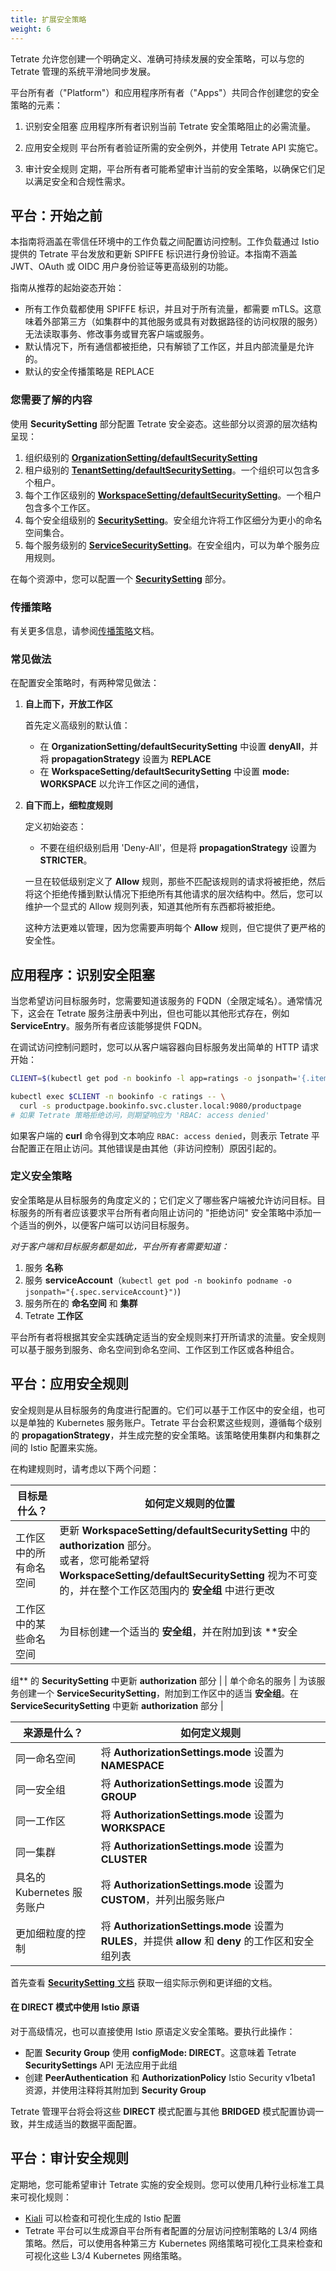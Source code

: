 ```yaml
---
title: 扩展安全策略
weight: 6
---
```


Tetrate 允许您创建一个明确定义、准确可持续发展的安全策略，可以与您的 Tetrate 管理的系统平滑地同步发展。

平台所有者（"Platform"）和应用程序所有者（"Apps"）共同合作创建您的安全策略的元素：

1. 识别安全阻塞
   应用程序所有者识别当前 Tetrate 安全策略阻止的必需流量。

2. 应用安全规则
   平台所有者验证所需的安全例外，并使用 Tetrate API 实施它。

3. 审计安全规则
   定期，平台所有者可能希望审计当前的安全策略，以确保它们足以满足安全和合规性需求。

## 平台：开始之前

本指南将涵盖在零信任环境中的工作负载之间配置访问控制。工作负载通过 Istio 提供的 Tetrate 平台发放和更新 SPIFFE 标识进行身份验证。本指南不涵盖 JWT、OAuth 或 OIDC 用户身份验证等更高级别的功能。

指南从推荐的起始姿态开始：

* 所有工作负载都使用 SPIFFE 标识，并且对于所有流量，都需要 mTLS。这意味着外部第三方（如集群中的其他服务或具有对数据路径的访问权限的服务）无法读取事务、修改事务或冒充客户端或服务。
* 默认情况下，所有通信都被拒绝，只有解锁了工作区，并且内部流量是允许的。
* 默认的安全传播策略是 REPLACE

### 您需要了解的内容

使用 **SecuritySetting** 部分配置 Tetrate 安全姿态。这些部分以资源的层次结构呈现：

1. 组织级别的 [**OrganizationSetting/defaultSecuritySetting**](https://docs.tetrate.io/service-bridge/refs/tsb/v2/organization_setting)
1. 租户级别的 [**TenantSetting/defaultSecuritySetting**](https://docs.tetrate.io/service-bridge/refs/tsb/v2/tenant_setting)。一个组织可以包含多个租户。
1. 每个工作区级别的 [**WorkspaceSetting/defaultSecuritySetting**](https://docs.tetrate.io/service-bridge/refs/tsb/v2/organization_setting)。一个租户包含多个工作区。
1. 每个安全组级别的 [**SecuritySetting**](https://docs.tetrate.io/service-bridge/refs/tsb/security/v2/security_setting)。安全组允许将工作区细分为更小的命名空间集合。
1. 每个服务级别的 [**ServiceSecuritySetting**](https://docs.tetrate.io/service-bridge/refs/tsb/security/v2/service_security_setting)。在安全组内，可以为单个服务应用规则。

在每个资源中，您可以配置一个 [**SecuritySetting**](https://docs.tetrate.io/service-bridge/refs/tsb/security/v2/security_setting#tetrateio-api-tsb-security-v2-securitysetting) 部分。

### 传播策略

有关更多信息，请参阅[传播策略](https://docs.tetrate.io/service-bridge/refs/tsb/types/v2/types#tetrateio-api-tsb-types-v2-propagationstrategy)文档。

### 常见做法

在配置安全策略时，有两种常见做法：

1. **自上而下，开放工作区**
   
    首先定义高级别的默认值：

    * 在 **OrganizationSetting/defaultSecuritySetting** 中设置 **denyAll**，并将 **propagationStrategy** 设置为 **REPLACE**
    * 在 **WorkspaceSetting/defaultSecuritySetting** 中设置 **mode: WORKSPACE** 以允许工作区之间的通信，

2. **自下而上，细粒度规则**
   
    定义初始姿态：

    * 不要在组织级别启用 'Deny-All'，但是将 **propagationStrategy** 设置为 **STRICTER**。
    
    一旦在较低级别定义了 **Allow** 规则，那些不匹配该规则的请求将被拒绝，然后将这个拒绝传播到默认情况下拒绝所有其他请求的层次结构中。然后，您可以维护一个显式的 Allow 规则列表，知道其他所有东西都将被拒绝。

    这种方法更难以管理，因为您需要声明每个 **Allow** 规则，但它提供了更严格的安全性。

## 应用程序：识别安全阻塞

当您希望访问目标服务时，您需要知道该服务的 FQDN（全限定域名）。通常情况下，这会在 Tetrate 服务注册表中列出，但也可能以其他形式存在，例如 **ServiceEntry**。服务所有者应该能够提供 FQDN。

在调试访问控制问题时，您可以从客户端容器向目标服务发出简单的 HTTP 请求开始：

```bash
CLIENT=$(kubectl get pod -n bookinfo -l app=ratings -o jsonpath='{.items[0].metadata.name}')

kubectl exec $CLIENT -n bookinfo -c ratings -- \
  curl -s productpage.bookinfo.svc.cluster.local:9080/productpage
# 如果 Tetrate 策略拒绝访问，则期望响应为 'RBAC: access denied'
```

如果客户端的 **curl** 命令得到文本响应 `RBAC: access denied`，则表示 Tetrate 平台配置正在阻止访问。其他错误是由其他（非访问控制）原因引起的。

### 定义安全策略

安全策略是从目标服务的角度定义的；它们定义了哪些客户端被允许访问目标。目标服务的所有者应该要求平台所有者向阻止访问的 "拒绝访问" 安全策略中添加一个适当的例外，以便客户端可以访问目标服务。

_对于客户端和目标服务都是如此，平台所有者需要知道：_

1. 服务 **名称**
1. 服务 **serviceAccount**（```kubectl get pod -n bookinfo podname -o jsonpath="{.spec.serviceAccount}")```)
1. 服务所在的 **命名空间** 和 **集群**
1. Tetrate **工作区**

平台所有者将根据其安全实践确定适当的安全规则来打开所请求的流量。安全规则可以基于服务到服务、命名空间到命名空间、工作区到工作区或各种组合。

## 平台：应用安全规则

安全规则是从目标服务的角度进行配置的。它们可以基于工作区中的安全组，也可以是单独的 Kubernetes 服务账户。Tetrate 平台会积累这些规则，遵循每个级别的 **propagationStrategy**，并生成完整的安全策略。该策略使用集群内和集群之间的 Istio 配置来实施。

在构建规则时，请考虑以下两个问题：

| 目标是什么？           | 如何定义规则的位置                                           |
| ---------------------- | ------------------------------------------------------------ |
| 工作区中的所有命名空间 | 更新 **WorkspaceSetting/defaultSecuritySetting** 中的 **authorization** 部分。<br/>或者，您可能希望将 **WorkspaceSetting/defaultSecuritySetting** 视为不可变的，并在整个工作区范围内的 **安全组** 中进行更改 |
| 工作区中的某些命名空间 | 为目标创建一个适当的 **安全组**，并在附加到该 **安全         |

组** 的 **SecuritySetting** 中更新 **authorization** 部分 |
| 单个命名的服务                    | 为该服务创建一个 **ServiceSecuritySetting**，附加到工作区中的适当 **安全组**。在 **ServiceSecuritySetting** 中更新 **authorization** 部分 |

| 来源是什么？               | 如何定义规则                                                 |
| -------------------------- | ------------------------------------------------------------ |
| 同一命名空间               | 将 **AuthorizationSettings.mode** 设置为 **NAMESPACE**       |
| 同一安全组                 | 将 **AuthorizationSettings.mode** 设置为 **GROUP**           |
| 同一工作区                 | 将 **AuthorizationSettings.mode** 设置为 **WORKSPACE**       |
| 同一集群                   | 将 **AuthorizationSettings.mode** 设置为 **CLUSTER**         |
| 具名的 Kubernetes 服务账户 | 将 **AuthorizationSettings.mode** 设置为 **CUSTOM**，并列出服务账户 |
| 更加细粒度的控制           | 将 **AuthorizationSettings.mode** 设置为 **RULES**，并提供 **allow** 和 **deny** 的工作区和安全组列表 |

首先查看 [**SecuritySetting** 文档](https://docs.tetrate.io/service-bridge/refs/tsb/security/v2/security_setting) 获取一组实际示例和更详细的文档。

#### 在 DIRECT 模式中使用 Istio 原语

对于高级情况，也可以直接使用 Istio 原语定义安全策略。要执行此操作：

* 配置 **Security Group** 使用 **configMode: DIRECT**。这意味着 Tetrate **SecuritySettings** API 无法应用于此组
* 创建 **PeerAuthentication** 和 **AuthorizationPolicy** Istio Security v1beta1 资源，并使用注释将其附加到 **Security Group**

Tetrate 管理平台将会将这些 **DIRECT** 模式配置与其他 **BRIDGED** 模式配置协调一致，并生成适当的数据平面配置。

## 平台：审计安全规则

定期地，您可能希望审计 Tetrate 实施的安全规则。您可以使用几种行业标准工具来可视化规则：

* [Kiali](https://kiali.io/docs/features/security/) 可以检查和可视化生成的 Istio 配置
* Tetrate 平台可以生成源自平台所有者配置的分层访问控制策略的 L3/4 网络策略。然后，可以使用各种第三方 Kubernetes 网络策略可视化工具来检查和可视化这些 L3/4 Kubernetes 网络策略。